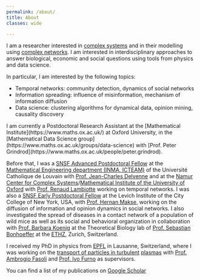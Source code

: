 ```yaml
---
permalink: /about/
title: About
classes: wide

---
```


I am a researcher interested in [complex systems](https://en.wikipedia.org/wiki/Complex_systems) and in their 
modelling using [complex networks](https://en.wikipedia.org/wiki/Complex_network).
I am interested in interdisciplinary approaches to answer biological, economic and social questions using tools from 
physics and data science.

In particular, I am interested by the following topics:

- Temporal networks: community detection, dynamics of social networks
- Information spreading: influence of misinformation, mechanism of information diffusion
- Data science: clustering algorithms for dynamical data, opinion mining, causality discovery


<p>I am currently a Postdoctoral Research Assistant at the [Mathematical Institute](https://www.maths.ox.ac.uk/) at Oxford University, in the [Mathematical Data Science group](https://www.maths.ox.ac.uk/groups/data-science) with [Prof. Peter Grindrod](https://www.maths.ox.ac.uk/people/peter.grindrod).

Before that, I was a [SNSF Advanced Postdoctoral Fellow](http://www.snf.ch/en/funding/careers/postdoc-mobility/Pages/default.aspx) at the [Mathematical Engineering department (INMA, ICTEAM)](https://uclouvain.be/fr/node/2107) of the Université Catholique de Louvain with [Prof. Jean-Charles Delvenne](https://perso.uclouvain.be/jean-charles.delvenne/welcome.html) and at the [Namur Center for Complex Systems](http://www.naxys.be/)/[Mathematical Institute of the University of Oxford](https://www.maths.ox.ac.uk/) with [Prof. Renaud Lambiotte](https://www.maths.ox.ac.uk/people/renaud.lambiotte) working on temporal networks.
I was also a [SNSF Early Postdoctoral Fellow](http://www.snf.ch/en/funding/careers/early-postdoc-mobility/Pages/default.aspx) at the Levich Institute of the City College of New York, USA, with [Prof. Hernan Makse](http://www-levich.engr.ccny.cuny.edu/webpage/hmakse/research/), working on the diffusion of information and opinion dynamics in social networks.
I also investigated the spread of diseases in a contact network of a population of wild mice as well as its social and behavioral organization in collaboration with [Prof. Barbara Koenig](http://www.ieu.uzh.ch/en/research/behaviour/social) at the Theoretical Biology lab of [Prof. Sebastian Bonhoeffer](http://www.tb.ethz.ch/people/person-detail.html?persid=88316) at the [ETHZ](https://www.ethz.ch/en.html), Zurich, Switzerland.

I received my PhD in physics from [EPFL](http://www.epfl.ch) in Lausanne, Switzerland, where I was working on the [transport of particles in turbulent](https://infoscience.epfl.ch/record/205009) [plasmas](https://en.wikipedia.org/wiki/Plasma_(physics)) with [Prof. Ambrogio Fasoli](https://people.epfl.ch/ambrogio.fasoli) and [Prof. Ivo Furno](https://people.epfl.ch/ivo.furno) as supervisors.

You can find a list of my publications on [Google Scholar](https://scholar.google.com/citations?user=rbHfk1EAAAAJ&hl=en)
